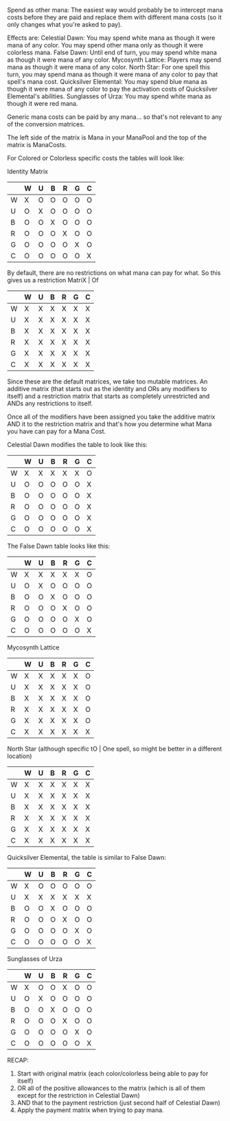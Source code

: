 Spend as other mana: The easiest way would probably be to intercept mana costs before they are paid and replace them with different mana costs (so it only changes what you're asked to pay).

Effects are:
Celestial Dawn: You may spend white mana as though it were mana of any color. You may spend other mana only as though it were colorless mana. 
False Dawn: Until end of turn, you may spend white mana as though it were mana of any color.
Mycosynth Lattice: Players may spend mana as though it were mana of any color. 
North Star: For one spell this turn, you may spend mana as though it were mana of any color to pay that spell's mana cost.
Quicksilver Elemental: You may spend blue mana as though it were mana of any color to pay the activation costs of Quicksilver Elemental's abilities.
Sunglasses of Urza: You may spend white mana as though it were red mana. 

Generic mana costs can be paid by any mana... so that's not relevant to any of the conversion matrices.

The left side of the matrix is Mana in your ManaPool and the top of the matrix is ManaCosts.

For Colored or Colorless specific costs the tables will look like:

Identity Matrix

| | W | U | B | R | G | C |
| - | - | - | - | - | - | - |
W| X | O | O | O | O | O |
U| O | X | O | O | O | O |
B| O | O | X | O | O | O |
R| O | O | O | X | O | O |
G| O | O | O | O | X | O |
C| O | O | O | O | O | X |

By default, there are no restrictions on what mana can pay for what. So this gives us a restriction MatriX | Of

| | W | U | B | R | G | C |
| - | - | - | - | - | - | - |
W| X | X | X | X | X | X |
U| X | X | X | X | X | X |
B| X | X | X | X | X | X |
R| X | X | X | X | X | X |
G| X | X | X | X | X | X |
C| X | X | X | X | X | X |

Since these are the default matrices, we take too mutable matrices. An additive matrix (that starts out as the identity and ORs any modifiers to itself) and a restriction matrix that starts as completely unrestricted and ANDs any restrictions to itself. 

Once all of the modifiers have been assigned you take the additive matrix AND it to the restriction matrix and that's how you determine what Mana you have can pay for a Mana Cost.


Celestial Dawn modifies the table to look like this:

| | W | U | B | R | G | C |
| - | - | - | - | - | - | - |
W| X | X | X | X | X | O |
U| O | O | O | O | O | X |
B| O | O | O | O | O | X |
R| O | O | O | O | O | X |
G| O | O | O | O | O | X |
C| O | O | O | O | O | X |

The False Dawn table looks like this:

| | W | U | B | R | G | C |
| - | - | - | - | - | - | - |
W| X | X | X | X | X | O |
U| O | X | O | O | O | O |
B| O | O | X | O | O | O |
R| O | O | O | X | O | O |
G| O | O | O | O | X | O |
C| O | O | O | O | O | X |

Mycosynth Lattice

| | W | U | B | R | G | C |
| - | - | - | - | - | - | - |
W| X | X | X | X | X | O |
U| X | X | X | X | X | O |
B| X | X | X | X | X | O |
R| X | X | X | X | X | O |
G| X | X | X | X | X | O |
C| X | X | X | X | X | X |

North Star (although specific tO | One spell, so might be better in a different location)

| | W | U | B | R | G | C |
| - | - | - | - | - | - | - |
W| X | X | X | X | X | X |
U| X | X | X | X | X | X |
B| X | X | X | X | X | X |
R| X | X | X | X | X | X |
G| X | X | X | X | X | X |
C| X | X | X | X | X | X |


Quicksilver Elemental, the table is similar to False Dawn:

| | W | U | B | R | G | C |
| - | - | - | - | - | - | - |
W| X | O | O | O | O | O |
U| X | X | X | X | X | X |
B| O | O | X | O | O | O |
R| O | O | O | X | O | O |
G| O | O | O | O | X | O |
C| O | O | O | O | O | X |


Sunglasses of Urza

| | W | U | B | R | G | C |
| - | - | - | - | - | - | - |
W| X | O | O | X | O | O |
U| O | X | O | O | O | O |
B| O | O | X | O | O | O |
R| O | O | O | X | O | O |
G| O | O | O | O | X | O |
C| O | O | O | O | O | X |



RECAP:

1. Start with original matrix (each color/colorless being able to pay for itself)
2. OR all of the positive allowances to the matrix (which is all of them except for the restriction in Celestial Dawn)
3. AND that to the payment restriction (just second half of Celestial Dawn)
4. Apply the payment matrix when trying to pay mana.